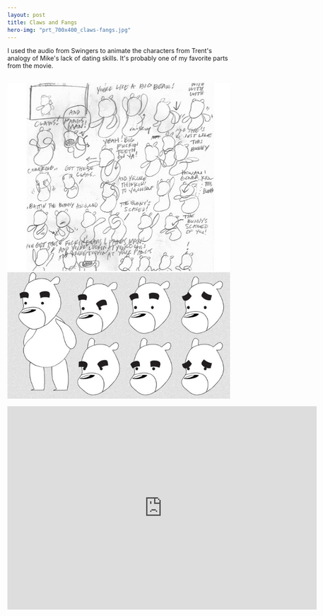 ```yaml
---
layout: post
title: Claws and Fangs
hero-img: "prt_700x400_claws-fangs.jpg"
---
```


I used the audio from Swingers to animate the characters from Trent's analogy of Mike's lack of dating skills. It's probably one of my favorite parts from the movie.<br><br />

![](/public/img/claws-fangs/bear-sketch2_11.jpg)
![](/public/img/claws-fangs/bear-sketch.jpg)
<iframe src="http://player.vimeo.com/video/53986579?title=0&byline=0&portrait=0&badge=0" width="700" height="460" frameborder="0" webkitAllowFullScreen mozallowfullscreen allowFullScreen></iframe>
